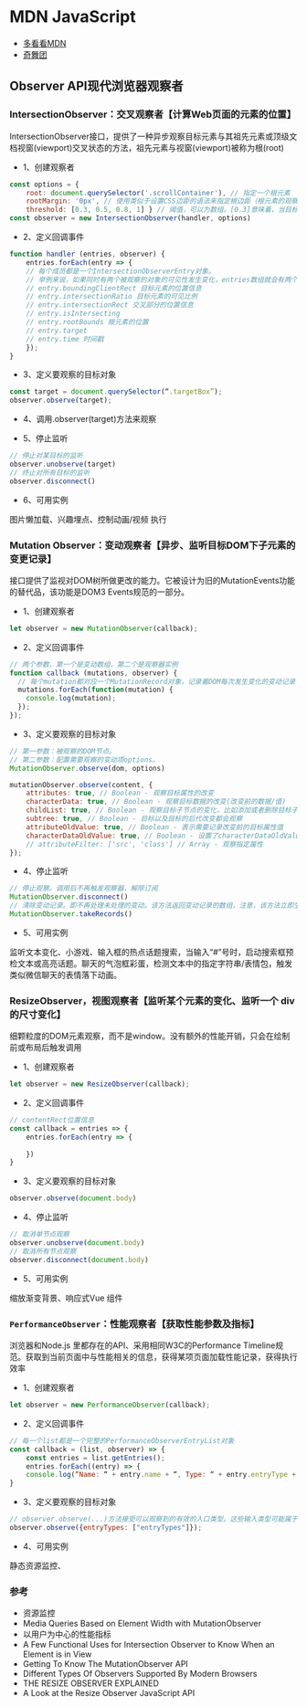 # MDN JavaScript

- [多看看MDN](https://developer.mozilla.org/zh-CN/docs/Web/JavaScript)
- [奇舞团](https://github.com/roger-hiro/BlogFN)

## Observer API现代浏览器观察者

### IntersectionObserver：交叉观察者【计算Web页面的元素的位置】

IntersectionObserver接口，提供了一种异步观察目标元素与其祖先元素或顶级文档视窗(viewport)交叉状态的方法，祖先元素与视窗(viewport)被称为根(root)

- 1、创建观察者
```js
const options = {
    root: document.querySelector('.scrollContainer'), // 指定一个根元素
    rootMargin: '0px', // 使用类似于设置CSS边距的语法来指定根边距（根元素的观察影响范围）
    threshold: [0.3, 0.5, 0.8, 1] } // 阈值，可以为数组。[0.3]意味着，当目标元素在根元素指定的元素内可见30%时，调用处理函数。
const observer = new IntersectionObserver(handler, options)
```

- 2、定义回调事件
```js
function handler (entries, observer) { 
    entries.forEach(entry => { 
    // 每个成员都是一个IntersectionObserverEntry对象。
    // 举例来说，如果同时有两个被观察的对象的可见性发生变化，entries数组就会有两个成员。
    // entry.boundingClientRect 目标元素的位置信息
    // entry.intersectionRatio 目标元素的可见比例
    // entry.intersectionRect 交叉部分的位置信息
    // entry.isIntersecting 
    // entry.rootBounds 根元素的位置
    // entry.target 
    // entry.time 时间戳
    }); 
}
```

- 3、定义要观察的目标对象
```js
const target = document.querySelector(“.targetBox”); 
observer.observe(target);
```
- 4、调用.observer(target)方法来观察

- 5、停止监听
```js
// 停止对某目标的监听
observer.unobserve(target)
// 终止对所有目标的监听
observer.disconnect()
```

- 6、可用实例

图片懒加载、兴趣埋点、控制动画/视频 执行

### Mutation Observer：变动观察者【异步、监听目标DOM下子元素的变更记录】

接口提供了监视对DOM树所做更改的能力。它被设计为旧的MutationEvents功能的替代品，该功能是DOM3 Events规范的一部分。

- 1、创建观察者
```js
let observer = new MutationObserver(callback);
```

- 2、定义回调事件
```js
// 两个参数，第一个是变动数组，第二个是观察器实例
function callback (mutations, observer) {
  // 每个mutation都对应一个MutationRecord对象，记录着DOM每次发生变化的变动记录  
  mutations.forEach(function(mutation) {
    console.log(mutation);
  });
});
```

- 3、定义要观察的目标对象
```js
// 第一参数：被观察的DOM节点。
// 第二参数：配置需要观察的变动项options。
MutationObserver.observe(dom, options)

mutationObserver.observe(content, {
    attributes: true, // Boolean - 观察目标属性的改变
    characterData: true, // Boolean - 观察目标数据的改变(改变前的数据/值)
    childList: true, // Boolean - 观察目标子节点的变化，比如添加或者删除目标子节点，不包括修改子节点以及子节点后代的变化
    subtree: true, // Boolean - 目标以及目标的后代改变都会观察
    attributeOldValue: true, // Boolean - 表示需要记录改变前的目标属性值
    characterDataOldValue: true, // Boolean - 设置了characterDataOldValue可以省略characterData设置
    // attributeFilter: ['src', 'class'] // Array - 观察指定属性
});
```

- 4、停止监听
```js
// 停止观察。调用后不再触发观察器，解除订阅
MutationObserver.disconnect()
// 清除变动记录。即不再处理未处理的变动。该方法返回变动记录的数组，注意，该方法立即生效。
MutationObserver.takeRecords()
```

- 5、可用实例

监听文本变化、小游戏、输入框的热点话题搜索，当输入“#”号时，启动搜索框预检文本或高亮话题。聊天的气泡框彩蛋，检测文本中的指定字符串/表情包，触发类似微信聊天的表情落下动画。

### ResizeObserver，视图观察者【监听某个元素的变化、监听一个 div 的尺寸变化】

细颗粒度的DOM元素观察，而不是window。没有额外的性能开销，只会在绘制前或布局后触发调用

- 1、创建观察者
```js
let observer = new ResizeObserver(callback);
```

- 2、定义回调事件
```js
// contentRect位置信息
const callback = entries => {
    entries.forEach(entry => {
 
    })
}
```

- 3、定义要观察的目标对象
```js
observer.observe(document.body)
```

- 4、停止监听
```js
// 取消单节点观察
observer.unobserve(document.body)
// 取消所有节点观察
observer.disconnect(document.body)
```

- 5、可用实例

缩放渐变背景、响应式Vue 组件

### `PerformanceObserver`：性能观察者【获取性能参数及指标】

浏览器和Node.js 里都存在的API、采用相同W3C的Performance Timeline规范。获取到当前页面中与性能相关的信息，获得某项页面加载性能记录，获得执行效率

- 1、创建观察者
```js
let observer = new PerformanceObserver(callback);
```

- 2、定义回调事件
```js
// 每一个list都是一个完整的PerformanceObserverEntryList对象
const callback = (list, observer) => {
    const entries = list.getEntries();
    entries.forEach((entry) => {
    console.log(“Name: “ + entry.name + “, Type: “ + entry.entryType + “, Start: “ + entry.startTime + “, Duration: “ + entry.duration + “\n”); });
}
```

- 3、定义要观察的目标对象
```js
// observer.observe(...)方法接受可以观察到的有效的入口类型。这些输入类型可能属于各种性能API，比如User tming或Navigation Timing API。
observer.observe({entryTypes: ["entryTypes"]});
```

- 4、可用实例

静态资源监控、


### 参考

- 资源监控 
- Media Queries Based on Element Width with MutationObserver
- 以用户为中心的性能指标 
- A Few Functional Uses for Intersection Observer to Know When an Element is in View
- Getting To Know The MutationObserver API
- Different Types Of Observers Supported By Modern Browsers
- THE RESIZE OBSERVER EXPLAINED
- A Look at the Resize Observer JavaScript API